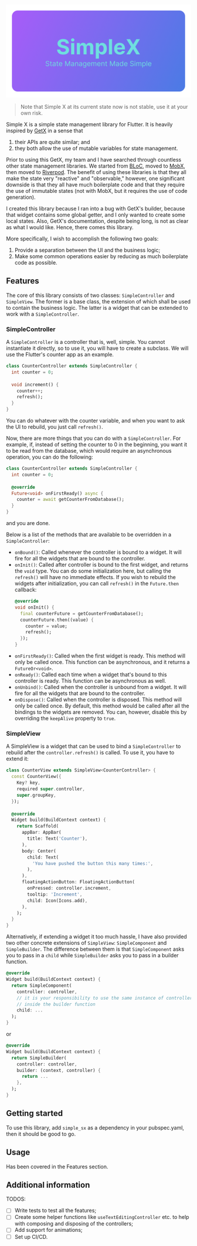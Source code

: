 <!--
This README describes the package. If you publish this package to pub.dev,
this README's contents appear on the landing page for your package.

For information about how to write a good package README, see the guide for
[writing package pages](https://dart.dev/guides/libraries/writing-package-pages).

For general information about developing packages, see the Dart guide for
[creating packages](https://dart.dev/guides/libraries/create-library-packages)
and the Flutter guide for
[developing packages and plugins](https://flutter.dev/developing-packages).
-->

![banner](doc/images/banner.png)

> Note that Simple X at its current state now is not stable, use it at your 
> own risk.

Simple X is a simple state management library for Flutter. It is heavily 
inspired by [GetX](https://pub.dev/packages/get) in a sense
that
1. their APIs are quite similar; and 
2. they both allow the use of mutable variables for state management. 

Prior to using this GetX, my team and I have searched through countless 
other state management libraries. We started from 
[BLoC](https://pub.dev/packages/flutter_bloc), moved to 
[MobX](https://pub.dev/packages/mobx), then moved to 
[Riverpod](https://pub.dev/packages/riverpod). The benefit of using these 
libraries is that they all make the state very "reactive" and "observable," 
however, one significant downside is that they all have much boilerplate 
code and that they require the use of immutable states (not with MobX, but 
it requires the use of code generation).

I created this library 
because I ran into a bug with GetX's builder, because that widget contains 
some global getter, and I only wanted to create some local states. 
Also, GetX's documentation, despite being long, is not as 
clear as what I would like. Hence, there comes this library.

More specifically, I wish to accomplish the following two goals:

1. Provide a separation between the UI and the business logic;
2. Make some common operations easier by reducing as much boilerplate code 
   as possible.

## Features

The core of this library consists of two classes: `SimpleController` and 
`SimpleView`. The former is a base class, the extension of which shall be 
used to contain the business logic. The latter is a widget that can be 
extended to work with a `SimpleController`. 

### SimpleController 

A `SimpleController` is a controller that is, well, simple. You cannot 
instantiate it directly, so to use it, you will have to create a 
subclass. We will use the Flutter's counter app as an example. 

```dart
class CounterController extends SimpleController {
  int counter = 0;
  
  void increment() {
    counter++;
    refresh();
  }
}
```

You can do whatever with the counter variable, and when you want to ask the 
UI to rebuild, you just call `refresh()`.

Now, there are more things that you can do with a `SimpleController`. For 
example, if, instead of setting the counter to 0 in the beginning, you want 
it to be read from the database, which would require an asynchronous 
operation, you can do the following: 

```dart
class CounterController extends SimpleController {
  int counter = 0;
  
  @override 
  Future<void> onFirstReady() async {
    counter = await getCounterFromDatabase();
  }
}
```

and you are done.

Below is a list of the methods that are available to be overridden in a 
`SimpleController`:

- `onBound()`: Called whenever the controller is bound to a widget. It will 
  fire for all the widgets that are bound to the controller. 
- `onInit()`: Called after controller is bound to the first widget, and 
  returns the `void` type. You can do some initialization here, but calling 
  the `refresh()` will have no immediate effects. If you wish to rebuild the 
  widgets after initialization, you can call `refresh()` in the
  `Future.then` callback:
  ```dart 
  @override 
  void onInit() {
    final counterFuture = getCounterFromDatabase();
    counterFuture.then((value) {
      counter = value;
      refresh();
    });
  }
  ```
- `onFirstReady()`: Called when the first widget is ready. This method will 
  only be called once. This function can be asynchronous, and it returns a 
  `FutureOr<void>`.
- `onReady()`: Called each time when a widget that's bound to this 
  controller is ready. This function can be asynchronous as well. 
- `onUnbind()`: Called when the controller is unbound from a widget. It will 
  fire for all the widgets that are bound to the controller.
- `onDispose()`: Called when the controller is disposed. This method will 
  only be called once. By default, this method would be called after all the 
  bindings to the widgets are removed. You can, however, disable this by 
  overriding the `keepAlive` property to `true`.

### SimpleView 

A SimpleView is a widget that can be used to bind a `SimpleController` to 
rebuild after the `controller.refresh()` is called. To use it, you have to 
extend it:

```dart
class CounterView extends SimpleView<CounterController> {
  const CounterView({
    Key? key,
    required super.controller,
    super.groupKey,
  });
  
  @override
  Widget build(BuildContext context) {
    return Scaffold(
      appBar: AppBar(
        title: Text('Counter'),
      ),
      body: Center(
        child: Text(
          'You have pushed the button this many times:',
        ),
      ),
      floatingActionButton: FloatingActionButton(
        onPressed: controller.increment,
        tooltip: 'Increment',
        child: Icon(Icons.add),
      ),
    );
  }
}
```

Alternatively, if extending a widget it too much hassle, I have also 
provided two other concrete extensions of `SimpleView`: `SimpleComponent` 
and `SimpleBuilder`. The difference between them is that `SimpleComponent` 
asks you to pass in a `child` while `SimpleBuilder` asks you to pass in a 
builder function. 

```dart
@override
Widget build(BuildContext context) {
  return SimpleComponent(
    controller: controller,
    // it is your responsibility to use the same instance of controller here
    // inside the builder function
    child: ...
  );
}
```

or 

```dart
@override 
Widget build(BuildContext context) {
  return SimpleBuilder(
    controller: controller,
    builder: (context, controller) {
      return ...
    },
  );
}
```


## Getting started

To use this library, add `simple_sx` as a dependency in your pubspec.yaml, 
then it should be good to go.

## Usage

Has been covered in the Features section.

## Additional information

TODOS:
- [ ] Write tests to test all the features;
- [ ] Create some helper functions like `useTextEditingController` etc. to 
  help with composing and disposing of the controllers;
- [ ] Add support for animations;
- [ ] Set up CI/CD.
